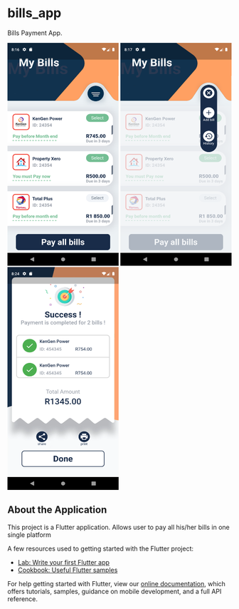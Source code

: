 # bills_app

Bills Payment App.




<p float="left">
  <img src="Screenshot1.png" width="250" height="500">
   <img src="Screenshot2.png" width="250" height="500">
   <img src="Screenshot3.png" width="250" height="500">
</p>


## About the Application

This project is a Flutter application. Allows user to pay all his/her bills in one single platform

 A few resources used to getting started with the Flutter project:

- [Lab: Write your first Flutter app](https://flutter.dev/docs/get-started/codelab)
- [Cookbook: Useful Flutter samples](https://flutter.dev/docs/cookbook)

For help getting started with Flutter, view our
[online documentation](https://flutter.dev/docs), which offers tutorials,
samples, guidance on mobile development, and a full API reference.
